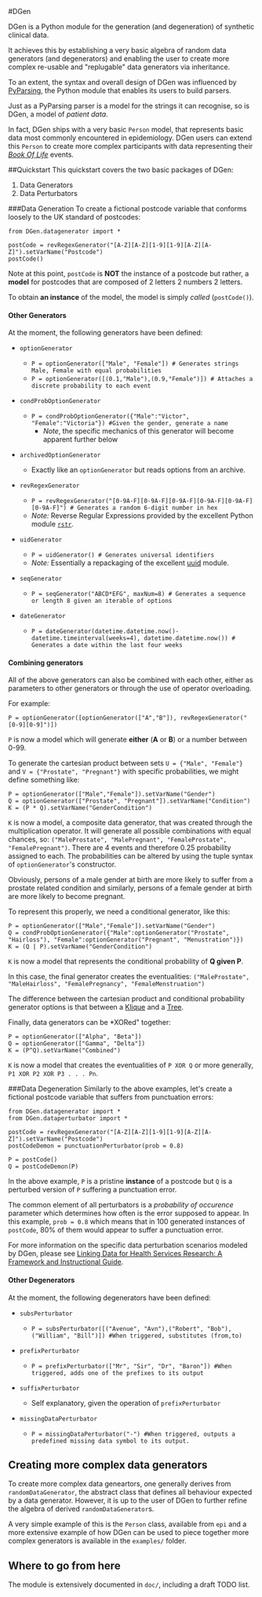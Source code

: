 #DGen

DGen is a Python module for the generation (and degeneration) of synthetic 
clinical data.

It achieves this by establishing a very basic algebra of random data generators
(and degenerators) and enabling the user to create more complex re-usable and "replugable"
data generators via inheritance.

To an extent, the syntax and overall design of DGen was influenced by [PyParsing](http://pyparsing.wikispaces.com/),
the Python module that enables its users to build parsers.

Just as a PyParsing parser is a model for the strings it can recognise, 
so is DGen, a model of *patient data*. 

In fact, DGen ships with a very basic `Person` model, that represents basic 
data most commonly encountered in epidemiology. DGen users can extend this 
`Person` to create more complex participants with data representing their 
[*Book Of Life*](https://books.google.co.uk/books?id=1iI5rHtCT-4C&lpg=PA180&ots=2kMSde3-kq&dq=%22book%20of%20life%22%20epidemiology&pg=PA180#v=onepage&q=%22book%20of%20life%22%20epidemiology&f=false) events.

##Quickstart
This quickstart covers the two basic packages of DGen:

1. Data Generators
2. Data Perturbators

###Data Generation
To create a fictional postcode variable that conforms loosely to the UK
standard of postcodes:

    from DGen.datagenerator import *
    
    postCode = revRegexGenerator("[A-Z][A-Z][1-9][1-9][A-Z][A-Z]").setVarName("Postcode")
    postCode()
    
Note at this point, `postCode` is **NOT** the instance of a postcode but rather, 
a **model** for postcodes that are composed of 2 letters 2 numbers 2 letters.

To obtain **an instance** of the model, the model is simply *called* (`postCode()`).

#### Other Generators

At the moment, the following generators have been defined:

* `optionGenerator`
    * `P = optionGenerator(["Male", "Female"]) # Generates strings Male, Female with equal probabilities`
    * `P = optionGenerator([(0.1,"Male"),(0.9,"Female")]) # Attaches a discrete probability to each event`

* `condProbOptionGenerator`
    * `P = condProbOptionGenerator({"Male":"Victor", "Female":"Victoria"}) #Given the gender, generate a name`
        * *Note*, the specific mechanics of this generator will become apparent further below
        
* `archivedOptionGenerator`
    * Exactly like an `optionGenerator` but reads options from an archive.
    
* `revRegexGenerator`
    * `P = revRegexGenerator("[0-9A-F][0-9A-F][0-9A-F][0-9A-F][0-9A-F][0-9A-F]") # Generates a random 6-digit number in hex`
    * *Note:* Reverse Regular Expressions provided by the excellent Python module [`rstr`](https://pypi.python.org/pypi/rstr/2.1.3).

* `uidGenerator`
    * `P = uidGenerator() # Generates universal identifiers`
    * *Note:* Essentially a repackaging of the excellent [uuid](https://docs.python.org/2/library/uuid.html) module.
    
* `seqGenerator`
    * `P = seqGenerator("ABCD*EFG", maxNum=8) # Generates a sequence or length 8 given an iterable of options`

* `dateGenerator`
    * `P = dateGenerator(datetime.datetime.now()-datetime.timeinterval(weeks=4), datetime.datetime.now()) # Generates a date within the last four weeks`
    
#### Combining generators
All of the above generators can also be combined with each other, either 
as parameters to other generators or through the use of operator overloading. 

For example:

`P = optionGenerator([optionGenerator(["A","B"]), revRegexGenerator("[0-9][0-9]")])`

`P` is now a model which will generate **either** (**A** or **B**) or a number between 0-99.

To generate the cartesian product between sets `U = {"Male", "Female"}` and `V = {"Prostate", "Pregnant"}` with 
specific probabilities, we might define something like:

    P = optionGenerator(["Male","Female"]).setVarName("Gender")
    Q = optionGenerator(["Prostate", "Pregnant"]).setVarName("Condition")
    K = (P * Q).setVarName("GenderCondition")
    
`K` is now a model, a composite data generator, that was created through the multiplication 
operator. It will generate all possible combinations with equal chances, so:
`("MaleProstate", "MalePregnant", "FemaleProstate", "FemalePregnant")`. There are 4 events
and therefore 0.25 probability assigned to each. The probabilities can be altered by using 
the tuple syntax of `optionGenerator`'s constructor.

Obviously, persons of a male gender at birth are more likely to suffer from 
a prostate related condition and similarly, persons of a female gender at birth
are more likely to become pregnant.

To represent this properly, we need a conditional generator, like this:

    P = optionGenerator(["Male","Female"]).setVarName("Gender")
    Q = condProbOptionGenerator({"Male":optionGenerator("Prostate", "Hairloss"), "Female":optionGenerator("Pregnant", "Menustration")})
    K = (Q | P).setVarName("GenderCondition")
    
`K` is now a model that represents the conditional probability of **Q given P**.

In this case, the final generator creates the eventualities:
`("MaleProstate", "MaleHairloss", "FemalePregnancy", "FemaleMenstruation")`

The difference between the cartesian product and conditional probability generator options
is that between a [Klique](https://en.wikipedia.org/wiki/Klique) and a [Tree](https://en.wikipedia.org/wiki/Tree_(graph_theory)).

Finally, data generators can be *XORed" together:

    P = optionGenerator(["Alpha", "Beta"])
    Q = optionGenerator(["Gamma", "Delta"])
    K = (P^Q).setVarName("Combined")
    
`K` is now a model that creates the eventualities of `P XOR Q` or more 
generally, `P1 XOR P2 XOR P3 . . . Pn`.


###Data Degeneration
Similarly to the above examples, let's create a fictional postcode variable 
that suffers from punctuation errors:

    from DGen.datagenerator import *
    from DGen.dataperturbator import *
    
    postCode = revRegexGenerator("[A-Z][A-Z][1-9][1-9][A-Z][A-Z]").setVarName("Postcode")
    postCodeDemon = punctuationPerturbator(prob = 0.8)
    
    P = postCode()
    Q = postCodeDemon(P)
    
In the above example, `P` is a pristine **instance** of a postcode but `Q` is a 
perturbed version of `P` suffering a punctuation error.

The common element of all perturbators is a *probability of occurence* parameter 
which determines how often is the error supposed to appear. In this example, `prob = 0.8` 
which means that in 100 generated instances of `postCode`, 80% of them would appear 
to suffer a punctuation error.

For more information on the specific data perturbation scenarios modeled by DGen, 
please see [Linking Data for Health Services Research: A Framework and Instructional Guide](https://www.ncbi.nlm.nih.gov/books/NBK253312/).

#### Other Degenerators

At the moment, the following degenerators have been defined:

* `subsPerturbator`
    * `P = subsPerturbator([("Avenue", "Avn"),("Robert", "Bob"),("William", "Bill")]) #When triggered, substitutes (from,to)`

* `prefixPerturbator`
    * `P = prefixPerturbator(["Mr", "Sir", "Dr", "Baron"]) #When triggered, adds one of the prefixes to its output`
    
* `suffixPerturbator`
    * Self explanatory, given the operation of `prefixPerturbator`

* `missingDataPerturbator`
    * `P = missingDataPerturbator("-") #When triggered, outputs a predefined missing data symbol to its output.`

## Creating more complex data generators
To create more complex data geneartors, one generally derives from `randomDataGenerator`, the abstract class 
that defines all behaviour expected by a data generator. However, it is up to the user of DGen to further refine 
the algebra of derived `randomDataGenerator`s.

A very simple example of this is the `Person` class, available from `epi` and a more extensive 
example of how DGen can be used to piece together more complex generators is available in the `examples/` folder.


## Where to go from here
The module is extensively documented in `doc/`, including a draft TODO list.

